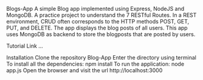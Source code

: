 Blogs-App
A simple Blog app implemented using Express, NodeJS and MongoDB.
A practice project to understand the 7 RESTful Routes. In a REST environment, CRUD often corresponds to the HTTP methods POST, GET, PUT, and DELETE.
The app displays the blog posts of all users. This app uses MongoDB as backend to store the blogposts that are posted by users.

Tutorial Link
...

Installation
Clone the repository Blog-App
Enter the directory using terminal
To install all the dependencies: npm install
To run the application: node app.js
Open the browser and visit the url http://localhost:3000
